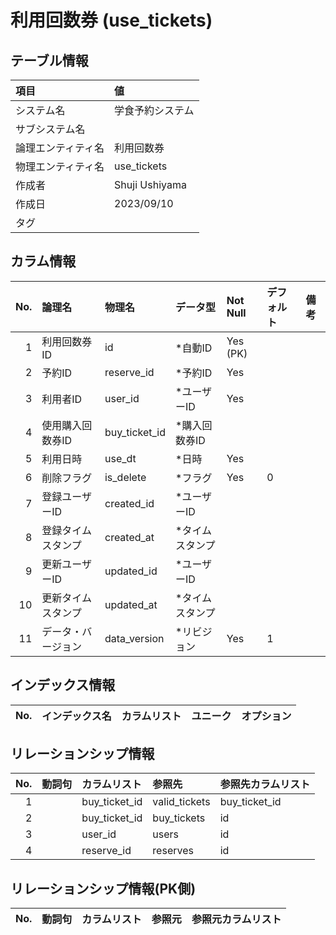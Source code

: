 # 利用回数券 (use_tickets)

## テーブル情報

| 項目                           | 値                                                                                                   |
|:-------------------------------|:-----------------------------------------------------------------------------------------------------|
| システム名                     | 学食予約システム                                                                                     |
| サブシステム名                 |                                                                                                      |
| 論理エンティティ名             | 利用回数券                                                                                           |
| 物理エンティティ名             | use_tickets                                                                                          |
| 作成者                         | Shuji Ushiyama                                                                                       |
| 作成日                         | 2023/09/10                                                                                           |
| タグ                           |                                                                                                      |



## カラム情報

| No. | 論理名                         | 物理名                         | データ型                       | Not Null | デフォルト           | 備考                           |
|----:|:-------------------------------|:-------------------------------|:-------------------------------|:---------|:---------------------|:-------------------------------|
|   1 | 利用回数券ID                   | id                             | *自動ID                        | Yes (PK) |                      |                                |
|   2 | 予約ID                         | reserve_id                     | *予約ID                        | Yes      |                      |                                |
|   3 | 利用者ID                       | user_id                        | *ユーザーID                    | Yes      |                      |                                |
|   4 | 使用購入回数券ID               | buy_ticket_id                  | *購入回数券ID                  |          |                      |                                |
|   5 | 利用日時                       | use_dt                         | *日時                          | Yes      |                      |                                |
|   6 | 削除フラグ                     | is_delete                      | *フラグ                        | Yes      | 0                    |                                |
|   7 | 登録ユーザーID                 | created_id                     | *ユーザーID                    |          |                      |                                |
|   8 | 登録タイムスタンプ             | created_at                     | *タイムスタンプ                |          |                      |                                |
|   9 | 更新ユーザーID                 | updated_id                     | *ユーザーID                    |          |                      |                                |
|  10 | 更新タイムスタンプ             | updated_at                     | *タイムスタンプ                |          |                      |                                |
|  11 | データ・バージョン             | data_version                   | *リビジョン                    | Yes      | 1                    |                                |



## インデックス情報

| No. | インデックス名                 | カラムリスト                             | ユニーク   | オプション                     | 
|----:|:-------------------------------|:-----------------------------------------|:-----------|:-------------------------------|



## リレーションシップ情報

| No. | 動詞句                         | カラムリスト                             | 参照先                         | 参照先カラムリスト                       |
|----:|:-------------------------------|:-----------------------------------------|:-------------------------------|:-----------------------------------------|
|   1 |                                | buy_ticket_id                            | valid_tickets                  | buy_ticket_id                            |
|   2 |                                | buy_ticket_id                            | buy_tickets                    | id                                       |
|   3 |                                | user_id                                  | users                          | id                                       |
|   4 |                                | reserve_id                               | reserves                       | id                                       |



## リレーションシップ情報(PK側)

| No. | 動詞句                         | カラムリスト                             | 参照元                         | 参照元カラムリスト                       |
|----:|:-------------------------------|:-----------------------------------------|:-------------------------------|:-----------------------------------------|


